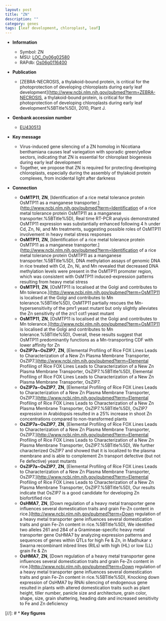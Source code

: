 ```yaml
---
layout: post
title: "ZN"
description: ""
category: genes
tags: [leaf development, chloroplast, leaf]
---
```


* **Information**  
    + Symbol: ZN  
    + MSU: [LOC_Os06g02580](http://rice.plantbiology.msu.edu/cgi-bin/ORF_infopage.cgi?orf=LOC_Os06g02580)  
    + RAPdb: [Os06g0116400](http://rapdb.dna.affrc.go.jp/viewer/gbrowse_details/irgsp1?name=Os06g0116400)  

* **Publication**  
    + [ZEBRA-NECROSIS, a thylakoid-bound protein, is critical for the photoprotection of developing chloroplasts during early leaf development](http://www.ncbi.nlm.nih.gov/pubmed?term=ZEBRA-NECROSIS, a thylakoid-bound protein, is critical for the photoprotection of developing chloroplasts during early leaf development%5BTitle%5D), 2010, Plant J.

* **Genbank accession number**  
    + [EU430513](http://www.ncbi.nlm.nih.gov/nuccore/EU430513)

* **Key message**  
    + Virus-induced gene silencing of a ZN homolog in Nicotiana benthamiana causes leaf variegation with sporadic green/yellow sectors, indicating that ZN is essential for chloroplast biogenesis during early leaf development
    + Together, we propose that ZN is required for protecting developing chloroplasts, especially during the assembly of thylakoid protein complexes, from incidental light after darkness

* **Connection**  
    + __OsMTP11__, __ZN__, [Identification of a rice metal tolerance protein OsMTP11 as a manganese transporter.](http://www.ncbi.nlm.nih.gov/pubmed?term=Identification of a rice metal tolerance protein OsMTP11 as a manganese transporter.%5BTitle%5D),  Real time RT-PCR analysis demonstrated OsMTP11 expression was substantially enhanced following 4 h under Cd, Zn, Ni, and Mn treatments, suggesting possible roles of OsMTP11 involvement in heavy metal stress responses
    + __OsMTP11__, __ZN__, [Identification of a rice metal tolerance protein OsMTP11 as a manganese transporter.](http://www.ncbi.nlm.nih.gov/pubmed?term=Identification of a rice metal tolerance protein OsMTP11 as a manganese transporter.%5BTitle%5D),  DNA methylation assays of genomic DNA in rice treated with Cd, Zn, Ni, and Mn revealed that decreased DNA methylation levels were present in the OsMTP11 promoter region, which was consistent with OsMTP11 induced-expression patterns resulting from heavy metal stress
    + __OsMTP11__, __ZN__, [OsMTP11 is localised at the Golgi and contributes to Mn tolerance.](http://www.ncbi.nlm.nih.gov/pubmed?term=OsMTP11 is localised at the Golgi and contributes to Mn tolerance.%5BTitle%5D),  OsMTP11 partially rescues the Mn-hypersensitivity of the pmr1 yeast mutant but only slightly alleviates the Zn sensitivity of the zrc1 cot1 yeast mutant
    + __OsMTP11__, __ZN__, [OsMTP11 is localised at the Golgi and contributes to Mn tolerance.](http://www.ncbi.nlm.nih.gov/pubmed?term=OsMTP11 is localised at the Golgi and contributes to Mn tolerance.%5BTitle%5D),  Overall, these results suggest that OsMTP11 predominantly functions as a Mn-transporting CDF with lower affinity for Zn
    + __OsZIP7a~OsZIP7__, __ZN__, [Elemental Profiling of Rice FOX Lines Leads to Characterization of a New Zn Plasma Membrane Transporter, OsZIP7.](http://www.ncbi.nlm.nih.gov/pubmed?term=Elemental Profiling of Rice FOX Lines Leads to Characterization of a New Zn Plasma Membrane Transporter, OsZIP7.%5BTitle%5D), Elemental Profiling of Rice FOX Lines Leads to Characterization of a New Zn Plasma Membrane Transporter, OsZIP7.
    + __OsZIP7a~OsZIP7__, __ZN__, [Elemental Profiling of Rice FOX Lines Leads to Characterization of a New Zn Plasma Membrane Transporter, OsZIP7.](http://www.ncbi.nlm.nih.gov/pubmed?term=Elemental Profiling of Rice FOX Lines Leads to Characterization of a New Zn Plasma Membrane Transporter, OsZIP7.%5BTitle%5D),  OsZIP7 expression in Arabidopsis resulted in a 25% increase in shoot Zn concentrations compared to non-transformed plants
    + __OsZIP7a~OsZIP7__, __ZN__, [Elemental Profiling of Rice FOX Lines Leads to Characterization of a New Zn Plasma Membrane Transporter, OsZIP7.](http://www.ncbi.nlm.nih.gov/pubmed?term=Elemental Profiling of Rice FOX Lines Leads to Characterization of a New Zn Plasma Membrane Transporter, OsZIP7.%5BTitle%5D),  We further characterized OsZIP7 and showed that it is localized to the plasma membrane and is able to complement Zn transport defective (but not Fe defective) yeast mutants
    + __OsZIP7a~OsZIP7__, __ZN__, [Elemental Profiling of Rice FOX Lines Leads to Characterization of a New Zn Plasma Membrane Transporter, OsZIP7.](http://www.ncbi.nlm.nih.gov/pubmed?term=Elemental Profiling of Rice FOX Lines Leads to Characterization of a New Zn Plasma Membrane Transporter, OsZIP7.%5BTitle%5D),  Our results indicate that OsZIP7 is a good candidate for developing Zn biofortified rice
    + __OsHMA7__, __ZN__, [Down regulation of a heavy metal transporter gene influences several domestication traits and grain Fe-Zn content in rice.](http://www.ncbi.nlm.nih.gov/pubmed?term=Down regulation of a heavy metal transporter gene influences several domestication traits and grain Fe-Zn content in rice.%5BTitle%5D),  We identified two alleles 261 and 284 of a Gramineae-specific heavy metal transporter gene OsHMA7 by analyzing expression patterns and sequences of genes within QTLs for high Fe &amp; Zn, in Madhukar x Swarna recombinant inbred lines (RILs) with high (HL) or low (LL) grain Fe &amp; Zn
    + __OsHMA7__, __ZN__, [Down regulation of a heavy metal transporter gene influences several domestication traits and grain Fe-Zn content in rice.](http://www.ncbi.nlm.nih.gov/pubmed?term=Down regulation of a heavy metal transporter gene influences several domestication traits and grain Fe-Zn content in rice.%5BTitle%5D),  Knocking down expression of OsHMA7 by RNAi silencing of endogenous gene resulted in plants with altered domestication traits such as plant height, tiller number, panicle size and architecture, grain color, shape, size, grain shattering, heading date and increased sensitivity to Fe and Zn deficiency

[//]: # * **Key figures**  


